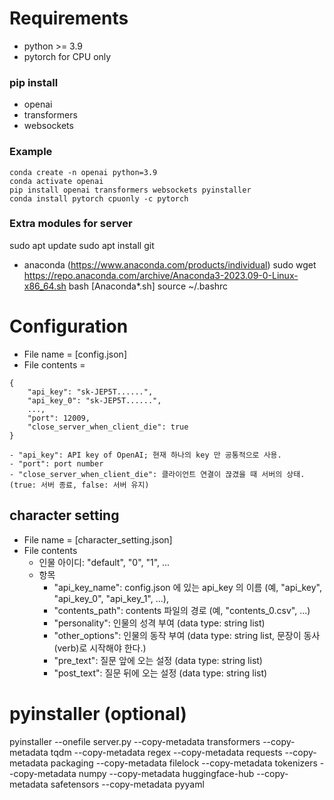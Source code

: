 # Requirements
- python >= 3.9
- pytorch for CPU only
### pip install
- openai
- transformers
- websockets
### Example
```
conda create -n openai python=3.9
conda activate openai
pip install openai transformers websockets pyinstaller
conda install pytorch cpuonly -c pytorch
```

### Extra modules for server
sudo apt update
sudo apt install git

- anaconda (https://www.anaconda.com/products/individual)
sudo wget https://repo.anaconda.com/archive/Anaconda3-2023.09-0-Linux-x86_64.sh
bash [Anaconda*.sh]
source ~/.bashrc

# Configuration
- File name = [config.json]
- File contents = 
```
{
    "api_key": "sk-JEP5T......",
    "api_key_0": "sk-JEP5T......",
    ...,
    "port": 12009,
    "close_server_when_client_die": true
}
```
    - "api_key": API key of OpenAI; 현재 하나의 key 만 공통적으로 사용.
    - "port": port number
    - "close_server_when_client_die": 클라이언트 연결이 끊겼을 때 서버의 상태. (true: 서버 종료, false: 서버 유지)

## character setting
- File name = [character_setting.json]
- File contents
    - 인물 아이디: "default", "0", "1", ... 
    - 항목
        - "api_key_name": config.json 에 있는 api_key 의 이름 (예, "api_key", "api_key_0", "api_key_1", ...),
        - "contents_path": contents 파일의 경로 (예, "contents_0.csv", ...)
        - "personality": 인물의 성격 부여 (data type: string list)
        - "other_options": 인물의 동작 부여 (data type: string list, 문장이 동사(verb)로 시작해야 한다.)
        - "pre_text": 질문 앞에 오는 설정 (data type: string list)
        - "post_text": 질문 뒤에 오는 설정 (data type: string list)

# pyinstaller (optional)
pyinstaller --onefile server.py --copy-metadata transformers --copy-metadata tqdm  --copy-metadata regex --copy-metadata requests --copy-metadata packaging --copy-metadata filelock --copy-metadata tokenizers --copy-metadata numpy --copy-metadata huggingface-hub --copy-metadata safetensors --copy-metadata pyyaml